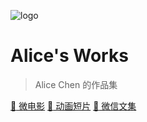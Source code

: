 ![logo](https://tvax2.sinaimg.cn/crop.0.0.1080.1080.180/9773687bly8g34bkcny9dj20u00u00v7.jpg?Expires=1565793827&ssig=mi1C5syFUZ&KID=imgbed,tva)

# Alice's Works

> Alice Chen 的作品集

[:movie_camera: 微电影](https://www.youtube.com/watch?v=__oeFKjvbUU)
[:movie_camera: 动画短片](https://www.bilibili.com/video/av54040207/)
[:green_book: 微信文集](README)
